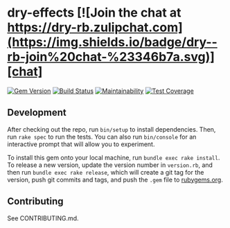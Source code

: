 [gem]: https://rubygems.org/gems/dry-effects
[travis]: https://travis-ci.com/dry-rb/dry-effects
[codeclimate]: https://codeclimate.com/github/dry-rb/dry-effects/maintainability
[coverage]: https://codeclimate.com/github/dry-rb/dry-effects/test_coverage
[chat]: https://dry-rb.zulipchat.com

# dry-effects [![Join the chat at https://dry-rb.zulipchat.com](https://img.shields.io/badge/dry--rb-join%20chat-%23346b7a.svg)][chat]

[![Gem Version](https://badge.fury.io/rb/dry-effects.svg)][gem]
[![Build Status](https://travis-ci.com/dry-rb/dry-effects.svg?branch=master)][travis]
[![Maintainability](https://api.codeclimate.com/v1/badges/83bdab1ec9e1097c2284/maintainability)][codeclimate]
[![Test Coverage](https://api.codeclimate.com/v1/badges/83bdab1ec9e1097c2284/test_coverage)][coverage]

## Development

After checking out the repo, run `bin/setup` to install dependencies. Then, run `rake spec` to run the tests. You can also run `bin/console` for an interactive prompt that will allow you to experiment.

To install this gem onto your local machine, run `bundle exec rake install`. To release a new version, update the version number in `version.rb`, and then run `bundle exec rake release`, which will create a git tag for the version, push git commits and tags, and push the `.gem` file to [rubygems.org](https://rubygems.org).

## Contributing

See CONTRIBUTING.md.
